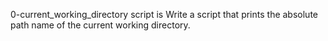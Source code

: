 0-current_working_directory script is Write a script that prints the absolute path name of the current working directory.

